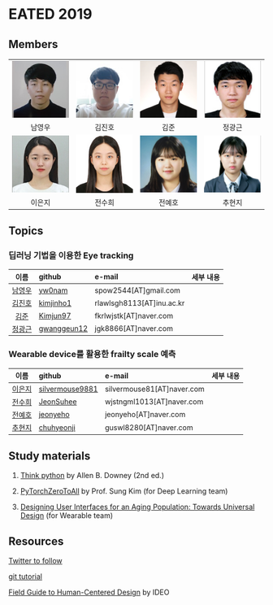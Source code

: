 # EATED 2019

## Members


|          |  |            |   |
| :-------------: | :-------------: | :-------------: | :-----: |
| ![](pic/YoungwooNam.jpg) |  ![](pic/JinhoKim.jpg)| ![](pic/JoonKim.png) | ![](pic/KwangkeunJung.png)| 
| 남영우 |  김진호 | 김준 | 정광근 | 
| ![](pic/LeeEunji.jpg) |  ![](pic/JeonSuhee.jpg)| ![](pic/JeonYeho.png) | ![](pic/ChuHyunji.png)| 
| 이은지 |  전수희 | 전예호 | 추현지 | 

## Topics

### 딥러닝 기법을 이용한 Eye tracking

| 이름         | github | e-mail          | 세부 내용 |
| :-------------: | :------------- | :------------- | :----- |
| [남영우](https://github.com/yw0nam) |  [yw0nam](https://github.com/yw0nam) | spow2544[AT]gmail.com | | 
| [김진호](https://github.com/kimjinho1)  | [kimjinho1](https://github.com/kimjinho1) | rlawlsgh8113[AT]inu.ac.kr |  |
| [김준](https://github.com/Kimjun97)  | [Kimjun97](https://github.com/Kimjun97) | fkrlwjstk[AT]naver.com |  |
| [정광근](https://github.com/gwanggeun12)  | [gwanggeun12](https://github.com/gwanggeun12) | jgk8866[AT]naver.com |  |

### Wearable device를 활용한 frailty scale 예측
| 이름         | github | e-mail          | 세부 내용 |
| :-------------: | :------------- | :------------- | :----- |
| [이은지](https://github.com/silvermouse9881) |  [silvermouse9881](https://github.com/silvermouse9881) | silvermouse81[AT]naver.com | | 
| [전수희](https://github.com/JeonSuhee)  | [JeonSuhee](https://github.com/JeonSuhee) | wjstngml1013[AT]naver.com  |  |
| [전예호](https://github.com/jeonyeho)  | [jeonyeho](https://github.com/jeonyeho) | jeonyeho[AT]naver.com |  |
| [추현지](https://github.com/chuhyeonji)  | [chuhyeonji](https://github.com/chuhyeonji) | guswl8280[AT]naver.com |  |



## Study materials

1.  [Think python](http://greenteapress.com/wp/think-python-2e/) by Allen B. Downey (2nd ed.)

2. [PyTorchZeroToAll](https://www.youtube.com/playlist?list=PLlMkM4tgfjnJ3I-dbhO9JTw7gNty6o_2m) by Prof. Sung Kim (for Deep Learning team)

3. [Designing User Interfaces for an Aging Population: Towards Universal Design](https://lib.inu.ac.kr/search/detail/CATTOT000000815684) (for Wearable team)


## Resources

[Twitter to follow](https://gist.github.com/ys7yoo/ff1d91acfad53586a457762df2aee2e7)

[git tutorial](https://opentutorials.org/course/1492)

[Field Guide to Human-Centered Design](http://d1r3w4d5z5a88i.cloudfront.net/assets/guide/Field%20Guide%20to%20Human-Centered%20Design_IDEOorg_English-a91845bb340ad2dff5f1a66259789e06.pdf) by IDEO


